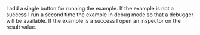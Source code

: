 I add a single button for running the example. If the example is not a success I run a second time the example in debug mode so that a debugger will be available. If the example is a success I open an inspector on the result value.